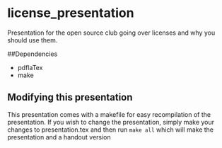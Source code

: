 # license_presentation
Presentation for the open source club going over licenses and why you should use them.

##Dependencies
* pdflaTex
* make

## Modifying this presentation
This presentation comes with a makefile for easy recompilation of the presentation.
If you wish to change the presentation, simply make your changes to presentation.tex
and then run `make all` which will make the presentation and a handout version
